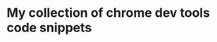 My collection of chrome dev tools code snippets
================================================================================
